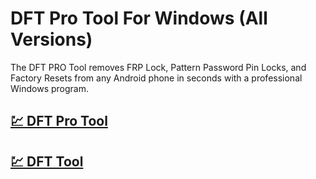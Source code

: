 # DFT Pro Tool For Windows (All Versions)



The DFT PRO Tool removes FRP Lock, Pattern Password Pin Locks, and Factory Resets from any Android phone in seconds with a professional Windows program.



## [💹 DFT Pro Tool](https://tinyurl.com/444t9twx)

## [💹 DFT Tool](https://tinyurl.com/444t9twx)
